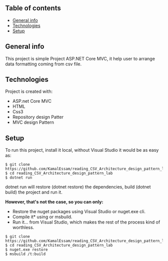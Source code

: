 



## Table of contents
* [General info](#general-info)
* [Technologies](#technologies)
* [Setup](#setup)

## General info
This project is simple Project ASP.NET Core MVC, it help user to arrange data formatting coming from csv file.
## Technologies
Project is created with:
* ASP.net Core MVC
* HTML
* Css3
* Repository design Patter 
* MVC design Pattern 

## Setup
To run this project, install it local, without Visual Studio it would be as easy as:

```
$ git clone https://github.com/KamalEssam/reading_CSV_Architecture_design_pattern_lab.git
$ cd reading_CSV_Architecture_design_pattern_lab
$ dotnet run
```
dotnet run will restore (dotnet restore) the dependencies, build (dotnet build) the project and run it. 

**However, that's not the case, so you can only:**

- Restore the nuget packages using Visual Studio or nuget.exe cli.
- Compile it* using or msbuild.
- Run it... from Visual Studio, which makes the rest of the process kind of worthless.

```
$ git clone https://github.com/KamalEssam/reading_CSV_Architecture_design_pattern_lab.git
$ cd reading_CSV_Architecture_design_pattern_lab
$ nuget.exe restore
$ msbuild /t:build
```
